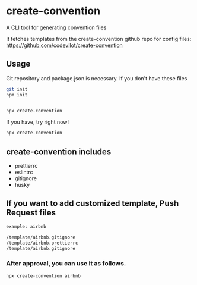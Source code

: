 # create-convention

A CLI tool for generating convention files

It fetches templates from the create-convention github repo for config files: https://github.com/codevilot/create-convention

## Usage

Git repository and package.json is necessary. If you don't have these files

```sh
git init
npm init


npx create-convention
```

If you have, try right now!

```sh
npx create-convention
```

## create-convention includes

- prettierrc
- eslintrc
- gitignore
- husky

## If you want to add customized template, Push Request files

```sh
example: airbnb

/template/airbnb.gitignore
/template/airbnb.prettierrc
/template/airbnb.gitignore
```

### After approval, you can use it as follows.

```sh
npx create-convention airbnb
```
